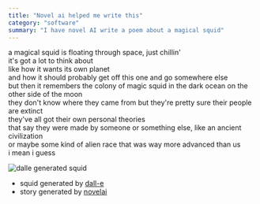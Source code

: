 ```yaml
---
title: "Novel ai helped me write this"
category: "software"
summary: "I have novel AI write a poem about a magical squid"
---
```


a magical squid is floating through space, just chillin'  
it's got a lot to think about  
like how it wants its own planet  
and how it should probably get off this one and go somewhere else  
but then it remembers the colony of magic squid in the dark ocean on the other side of the moon  
they don't know where they came from but they're pretty sure their people are extinct  
they've all got their own personal theories  
that say they were made by someone or something else, like an ancient civilization  
or maybe some kind of alien race that was way more advanced than us  
i mean i guess

![dalle generated squid](/dalle_squid2.png)

- squid generated by [dall-e](https://openai.com/blog/dall-e/)
- story generated by [novelai](https://novelai.net)
